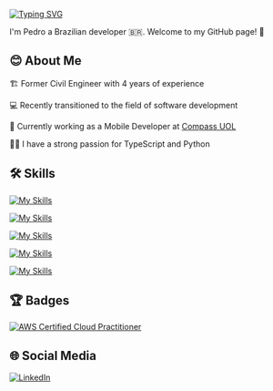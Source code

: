 [![Typing SVG](https://readme-typing-svg.demolab.com?font=Fira+Code&weight=600&duration=3000&pause=1000&color=087EA4&width=435&height=40&lines=Hello%2C+world+%F0%9F%91%8B)](https://git.io/typing-svg)

I'm Pedro a Brazilian developer 🇧🇷. Welcome to my GitHub page! 🚀

## 😊 About Me
🏗️ Former Civil Engineer with 4 years of experience

💻 Recently transitioned to the field of software development

📱 Currently working as a Mobile Developer at [Compass UOL](https://compass.uol/en/home/)

👨‍💻 I have a strong passion for TypeScript and Python

## 🛠 Skills
[![My Skills](https://skillicons.dev/icons?i=react,redux,nextjs,js,ts,html,css,tailwind)](https://skillicons.dev)

[![My Skills](https://skillicons.dev/icons?i=py,fastapi,selenium)](https://skillicons.dev)

[![My Skills](https://skillicons.dev/icons?i=mysql)](https://skillicons.dev)

[![My Skills](https://skillicons.dev/icons?i=git,github,vscode,figma)](https://skillicons.dev)

[![My Skills](https://skillicons.dev/icons?i=aws)](https://skillicons.dev)

## 🏆 Badges
[![AWS Certified Cloud Practitioner](https://images.credly.com/size/100x100/images/00634f82-b07f-4bbd-a6bb-53de397fc3a6/image.png)](https://www.credly.com/badges/f3d79761-576a-4f54-95e0-e78a5c18e30e/public_url "AWS Certified Cloud Practitioner")

## 🌐 Social Media
[![LinkedIn](https://img.shields.io/badge/LinkedIn-0077B5?style=for-the-badge&logo=linkedin&logoColor=white)](www.linkedin.com/in/pedro-henrique-de-avila-tonin-6b96801a1)

